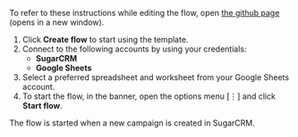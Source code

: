 To refer to these instructions while editing the flow, open [the github page](https://github.com/ot4i/app-connect-templates/tree/master/resources/markdown/Record%20SugarCRM%20campaign%20to%20Google%20Sheets_instructions.md) (opens in a new window).

1.	Click **Create flow** to start using the template.
2.	Connect to the following accounts by using your credentials:
    -	**SugarCRM** 
    - **Google Sheets**
3.  Select a preferred spreadsheet and worksheet from your Google Sheets account.
4.	To start the flow, in the banner, open the options menu [⋮] and click **Start flow**.

The flow is started when a new campaign is created in SugarCRM.
